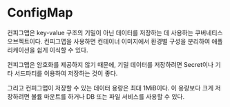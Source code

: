 # ConfigMap

컨피그맵은 key-value 구조의 기밀이 아닌 데이터를 저장하는 데 사용하는 쿠버네티스 오브젝트이다. 컨피그맵을 사용하면 컨테이너 이미지에서 환경별 구성을 분리하여 애플리케이션을 쉽게 이식할 수 있다.

컨피그맵은 암호화를 제공하지 않기 때문에, 기밀 데이터를 저장하려면 Secret이나 기타 서드파티를 이용하여 저장하는 것이 좋다.

그리고 컨피그맵이 저장할 수 있는 데이터 용량은 최대 1MiB이다. 이 용량보다 크게 저장하려면 볼륨 마운트를 하거나 DB 또는 파일 서비스를 사용할 수 있다.

